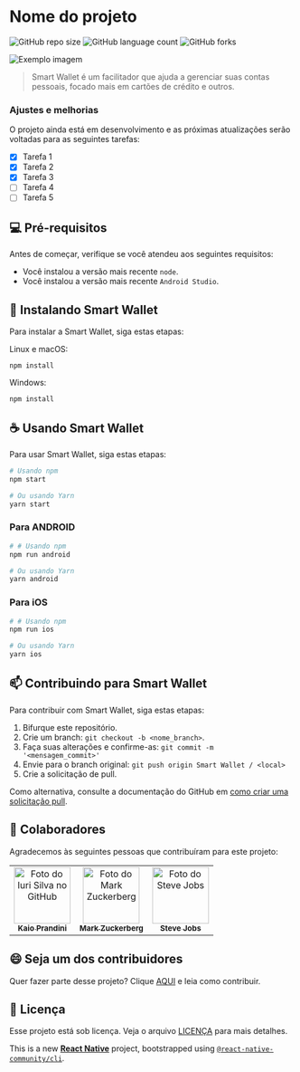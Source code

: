 # Nome do projeto

![GitHub repo size](https://img.shields.io/github/repo-size/prandini-kaio/smart-wallet-backend?style=for-the-badge)
![GitHub language count](https://img.shields.io/github/languages/count/prandini-kaio/smart-wallet-backend?style=for-the-badge)
![GitHub forks](https://img.shields.io/github/forks/prandini-kaio/smart-wallet-backend?style=for-the-badge)

<img src="imagem.png" alt="Exemplo imagem">

> Smart Wallet é um facilitador que ajuda a gerenciar suas contas pessoais, focado mais em cartões de crédito e outros.

### Ajustes e melhorias

O projeto ainda está em desenvolvimento e as próximas atualizações serão voltadas para as seguintes tarefas:

- [x] Tarefa 1
- [x] Tarefa 2
- [x] Tarefa 3
- [ ] Tarefa 4
- [ ] Tarefa 5

## 💻 Pré-requisitos

Antes de começar, verifique se você atendeu aos seguintes requisitos:

- Você instalou a versão mais recente `node`.
- Você instalou a versão mais recente `Android Studio`.

## 🚀 Instalando Smart Wallet

Para instalar a Smart Wallet, siga estas etapas:

Linux e macOS:

```
npm install
```

Windows:

```
npm install
```

## ☕ Usando Smart Wallet

Para usar Smart Wallet, siga estas etapas:

```bash
# Usando npm
npm start

# Ou usando Yarn
yarn start
```
### Para ANDROID

```bash
# # Usando npm
npm run android

# Ou usando Yarn
yarn android
```

### Para iOS

```bash
# # Usando npm
npm run ios

# Ou usando Yarn
yarn ios
```

## 📫 Contribuindo para Smart Wallet

Para contribuir com Smart Wallet, siga estas etapas:

1. Bifurque este repositório.
2. Crie um branch: `git checkout -b <nome_branch>`.
3. Faça suas alterações e confirme-as: `git commit -m '<mensagem_commit>'`
4. Envie para o branch original: `git push origin Smart Wallet / <local>`
5. Crie a solicitação de pull.

Como alternativa, consulte a documentação do GitHub em [como criar uma solicitação pull](https://help.github.com/en/github/collaborating-with-issues-and-pull-requests/creating-a-pull-request).

## 🤝 Colaboradores

Agradecemos às seguintes pessoas que contribuíram para este projeto:

<table>
  <tr>
    <td align="center">
      <a href="#" title="defina o título do link">
        <img src="https://avatars.githubusercontent.com/u/73852163?s=400&u=ca4d7ff329ee88f529ea386b8b42a95918de08bb&v=4" width="100px;" alt="Foto do Iuri Silva no GitHub"/><br>
        <sub>
          <b>Kaio Prandini</b>
        </sub>
      </a>
    </td>
    <td align="center">
      <a href="#" title="defina o título do link">
        <img src="https://s2.glbimg.com/FUcw2usZfSTL6yCCGj3L3v3SpJ8=/smart/e.glbimg.com/og/ed/f/original/2019/04/25/zuckerberg_podcast.jpg" width="100px;" alt="Foto do Mark Zuckerberg"/><br>
        <sub>
          <b>Mark Zuckerberg</b>
        </sub>
      </a>
    </td>
    <td align="center">
      <a href="#" title="defina o título do link">
        <img src="https://miro.medium.com/max/360/0*1SkS3mSorArvY9kS.jpg" width="100px;" alt="Foto do Steve Jobs"/><br>
        <sub>
          <b>Steve Jobs</b>
        </sub>
      </a>
    </td>
  </tr>
</table>

## 😄 Seja um dos contribuidores

Quer fazer parte desse projeto? Clique [AQUI](CONTRIBUTING.md) e leia como contribuir.

## 📝 Licença

Esse projeto está sob licença. Veja o arquivo [LICENÇA](LICENSE.md) para mais detalhes.

This is a new [**React Native**](https://reactnative.dev) project, bootstrapped using [`@react-native-community/cli`](https://github.com/react-native-community/cli).
